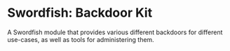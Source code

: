 # Swordfish: Backdoor Kit

A Swordfish module that provides various different backdoors for different use-cases, as well as tools for administering them.
